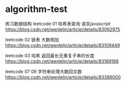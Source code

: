 # algorithm-test
练习数据结构
leetcode 01 哈希表查询 语言javascript
https://blog.csdn.net/wenlelin/article/details/83062975








leetcode 02 链表 大数相加
https://blog.csdn.net/wenlelin/article/details/83109449
     
     
     
     
     
leetcode 03  哈希 返回最长无重复子串的长度
https://blog.csdn.net/wenlelin/article/details/83189188



leetcode 07 09 字符串处理大数回文数
https://blog.csdn.net/wenlelin/article/details/83386000
